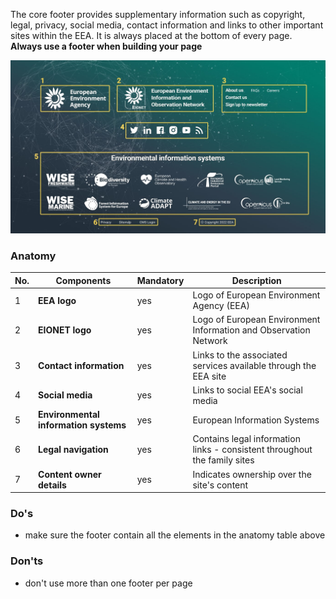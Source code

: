The core footer provides supplementary information such as copyright, legal, privacy, social media, contact information and links to other important sites within the EEA. It is always placed at the bottom of every page. <b> Always use a footer when building your page </b>

![](../../md_components/static/footer-elements.jpg)

### Anatomy

| Νο. | Components                                                   | Mandatory | Description |
| -- | ------------------------------------------------------------ | --------- | --------- |
| 1 | **EEA logo**                                                | yes       | Logo of European Environment Agency (EEA)|
| 2 | **EIONET logo**              | yes       | Logo of European Environment Information and Observation Network |
| 3 | **Contact information**<br />     | yes       | Links to the associated services available through the EEA site |
| 4 | **Social media**                                         | yes       | Links to social EEA's social media |
| 5 | **Environmental information systems**                                         | yes       |  European Information Systems
| 6 | **Legal navigation**                                         | yes       | Contains legal information links - consistent throughout the family sites |
| 7 | **Content owner details**                                         | yes        | Indicates ownership over the site's content |

### Do's

- make sure the footer contain all the elements in the anatomy table above

### Don'ts

- don't use more than one footer per page




